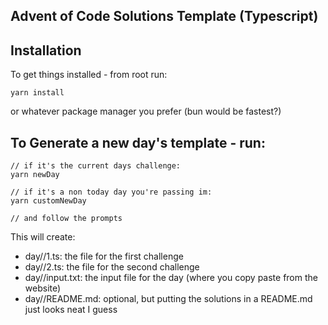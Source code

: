 ## Advent of Code Solutions Template (Typescript)

## Installation

To get things installed - from root run:

```
yarn install
```

or whatever package manager you prefer (bun would be fastest?)

## To Generate a new day's template - run:

```
// if it's the current days challenge:
yarn newDay

// if it's a non today day you're passing im:
yarn customNewDay

// and follow the prompts
```

This will create:

- day/<day>/1.ts: the file for the first challenge
- day/<day>/2.ts: the file for the second challenge
- day/<day>/input.txt: the input file for the day (where you copy paste from the website)
- day/<day>/README.md: optional, but putting the solutions in a README.md just looks neat I guess
